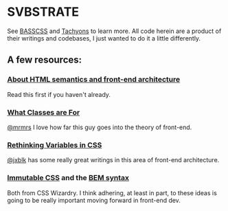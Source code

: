 # SVBSTRATE
See [BASSCSS](https://github.com/basscss/basscss) and [Tachyons](https://github.com/mrmrs/tachyons) to learn more. All code herein are a product of their writings and codebases, I just wanted to do it a little differently.

## A few resources:

### [About HTML semantics and front-end architecture](http://nicolasgallagher.com/about-html-semantics-front-end-architecture/)
Read this first if you haven't already.

### [What Classes are For](http://xn--h4hg.ws/2015/05/14/what-are-classes-for/)
[@mrmrs](https://github.com/mrmrs) I love how far this guy goes into the theory of front-end.

### [Rethinking Variables in CSS](http://jxnblk.com/writing/posts/rethinking-variables-in-css/)
[@jxblk](https://github.com/jxnblk) has some really great writings in this area of front-end architecture.

### [Immutable CSS](http://csswizardry.com/2015/03/immutable-css/) and the [BEM syntax](http://csswizardry.com/2013/01/mindbemding-getting-your-head-round-bem-syntax/)
Both from CSS Wizardry. I think adhering, at least in part, to these ideas is going to be really important moving forward in front-end dev.



